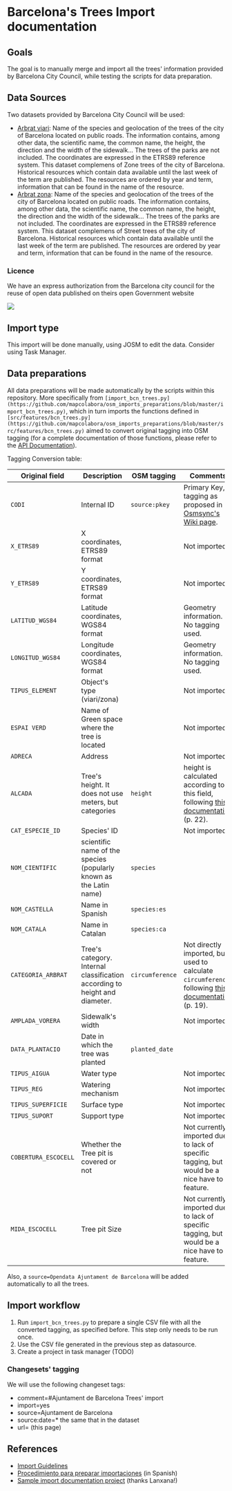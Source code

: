 # Barcelona's Trees Import documentation

## Goals

The goal is to manually merge and import all the trees' information provided by Barcelona City Council, while testing the scripts for data preparation.

## Data Sources

Two datasets provided by Barcelona City Council will be used:

* [Arbrat viari](https://opendata-ajuntament.barcelona.cat/data/ca/dataset/arbrat-viari): Name of the species and geolocation of the trees of the city of Barcelona located on public roads. The information contains, among other data, the scientific name, the common name, the height, the direction and the width of the sidewalk... The trees of the parks are not included. The coordinates are expressed in the ETRS89 reference system. This dataset complemens of Zone trees of the city of Barcelona.
Historical resources which contain data available until the last week of the term are published. The resources are ordered by year and term, information that can be found in the name of the resource.
* [Arbrat zona](https://opendata-ajuntament.barcelona.cat/data/ca/dataset/arbrat-zona): Name of the species and geolocation of the trees of the city of Barcelona located on public roads. The information contains, among other data, the scientific name, the common name, the height, the direction and the width of the sidewalk... The trees of the parks are not included. The coordinates are expressed in the ETRS89 reference system. This dataset complemens of Street trees of the city of Barcelona.
Historical resources which contain data available until the last week of the term are published. The resources are ordered by year and term, information that can be found in the name of the resource.

### Licence

We have an express authorization from the Barcelona city council for the reuse of open data published on theirs open Government website

![](https://wiki.openstreetmap.org/w/images/thumb/9/9a/201801107_AcordOSM_AjuntamentBarcelona_Def.pdf/page1-1240px-201801107_AcordOSM_AjuntamentBarcelona_Def.pdf.jpg)


## Import type

This import will be done manually, using JOSM to edit the data. Consider using Task Manager.

## Data preparations

All data preparations will be made automatically by the scripts within this repository. More specifically from `[import_bcn_trees.py](https://github.com/mapcolabora/osm_imports_preparations/blob/master/import_bcn_trees.py)`, which in turn imports the functions defined in `[src/features/bcn_trees.py](https://github.com/mapcolabora/osm_imports_preparations/blob/master/src/features/bcn_trees.py)` aimed to convert original tagging into OSM tagging (for a complete documentation of those functions, please refer to the [API Documentation](/sources/api_bcn_trees/)).

Tagging Conversion table:

Original field  | Description  | OSM tagging  |  Comments
----------------|--------------|--------------|------------
`CODI` | Internal ID  | `source:pkey`  | Primary Key, tagging as proposed in [Osmsync's Wiki page](https://wiki.openstreetmap.org/wiki/Osmsync).
`X_ETRS89`  | X coordinates, ETRS89 format  | | Not imported
`Y_ETRS89`  | Y coordinates, ETRS89 format  | | Not imported
`LATITUD_WGS84`  | Latitude coordinates, WGS84 format  |   | Geometry information. No tagging used.
`LONGITUD_WGS84`  | Longitude coordinates, WGS84 format  |   | Geometry information. No tagging used.  |   |   |    |   |   |   |   |   |
`TIPUS_ELEMENT`  | Object's type (viari/zona)  |  | Not imported
`ESPAI VERD`  | Name of Green space where the tree is located   |   | Not imported
`ADRECA`  | Address  |   | Not imported
`ALCADA`  | Tree's height. It does not use meters, but categories  | `height`  | height is calculated according to this field, following [this documentation](https://ajuntament.barcelona.cat/ecologiaurbana/sites/default/files/Plagestioarbratviaribcn_cat.pdf) (p. 22).
`CAT_ESPECIE_ID`  | Species' ID  |   | Not imported
`NOM_CIENTIFIC`  | scientific name of the species (popularly known as the Latin name)  | `species`  |
`NOM_CASTELLA`  | Name in Spanish  | `species:es`   |
`NOM_CATALA`  | Name in Catalan  | `species:ca`  |
`CATEGORIA_ARBRAT`  | Tree's category. Internal classification according to height and diameter.  | `circumference`  | Not directly imported, but used to calculate `circumference`, following [this documentation](https://ajuntament.barcelona.cat/ecologiaurbana/sites/default/files/Plagestioarbratviaribcn_cat.pdf) (p. 19).
`AMPLADA_VORERA`  | Sidewalk's width  |   | Not imported.
`DATA_PLANTACIO`  | Date in which the tree was planted  | `planted_date`  |
`TIPUS_AIGUA`  | Water type  |   | Not imported.
`TIPUS_REG`  | Watering mechanism  |   | Not imported.
`TIPUS_SUPERFICIE`  | Surface type  |   | Not imported.
`TIPUS_SUPORT`  | Support type  |   | Not imported.
`COBERTURA_ESCOCELL`  | Whether the Tree pit is covered or not  |   | Not currently imported due to lack of specific tagging, but it would be a nice have to feature.
`MIDA_ESCOCELL`  | Tree pit Size  |   | Not currently imported due to lack of specific tagging, but it would be a nice have to feature.

Also, a `source=Opendata Ajuntament de Barcelona` will be added automatically to all the trees.

## Import workflow

1. Run `import_bcn_trees.py` to prepare a single CSV file with all the converted tagging, as specified before. This step only needs to be run once.
2. Use the CSV file generated in the previous step as datasource.
3. Create a project in task manager (TODO)


### Changesets' tagging

We will use the following changeset tags:

* comment=#Ajuntament de Barcelona Trees' import
* import=yes
* source=Ajuntament de Barcelona
* source:date=* the same that in the dataset
* url= (this page)


## References

* [Import Guidelines](https://wiki.openstreetmap.org/wiki/Import/Guidelines)
* [Procedimiento para preparar importaciones](https://wiki.openstreetmap.org/wiki/ES:Importaci%C3%B3n/Directrices) (in Spanish)
* [Sample import documentation project](https://wiki.openstreetmap.org/wiki/Import_information_and_care_points_for_women_and_LGTBI_collectives_in_Catalunya) (thanks Lanxana!)
